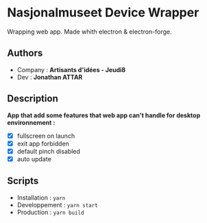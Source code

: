 # Nasjonalmuseet Device Wrapper

Wrapping web app. Made whith electron & electron-forge.

## Authors

- Company : **Artisants d'idées - Jeudi8**
- Dev : **Jonathan ATTAR**

## Description

**App that add some features that web app can't handle for desktop environnement :**

- [x] fullscreen on launch
- [x] exit app forbidden
- [x] default pinch disabled
- [x] auto update

## Scripts

- Installation : `yarn`
- Developpement : `yarn start`
- Production : `yarn build`
